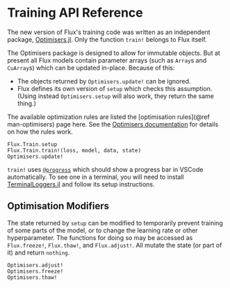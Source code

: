 # Training API Reference

The new version of Flux's training code was written as an independent package, [Optimisers.jl](https://github.com/FluxML/Optimisers.jl).
Only the function `train!` belongs to Flux itself.

The Optimisers package is designed to allow for immutable objects. But at present all Flux models contain parameter arrays (such as `Array`s and `CuArray`s) which can be updated in-place.
Because of this:

* The objects returned by `Optimisers.update!` can be ignored.
* Flux defines its own version of `setup` which checks this assumption.
  (Using instead `Optimisers.setup` will also work, they return the same thing.)

The available optimization rules are listed the [optimisation rules](@ref man-optimisers) page here. See the [Optimisers documentation](https://fluxml.ai/Optimisers.jl/dev/) for details on how the rules work.

```@docs
Flux.Train.setup
Flux.Train.train!(loss, model, data, state)
Optimisers.update!
```

`train!` uses [`@progress`](https://github.com/JuliaLogging/ProgressLogging.jl) which should show a progress bar in VSCode automatically.
To see one in a terminal, you will need to install [TerminalLoggers.jl](https://github.com/JuliaLogging/TerminalLoggers.jl)
and follow its setup instructions.

## Optimisation Modifiers

The state returned by `setup` can be modified to temporarily prevent training of
some parts of the model, or to change the learning rate or other hyperparameter.
The functions for doing so may be accessed as `Flux.freeze!`, `Flux.thaw!`, and `Flux.adjust!`.
All mutate the state (or part of it) and return `nothing`.

```@docs
Optimisers.adjust!
Optimisers.freeze!
Optimisers.thaw!
```
